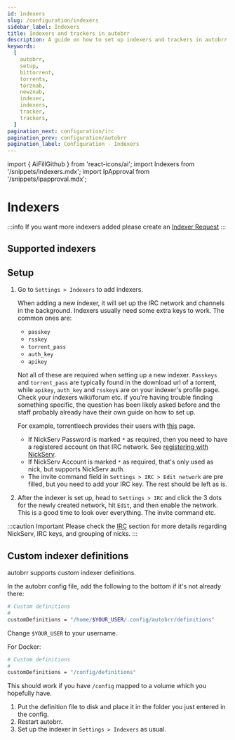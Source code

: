 ```yaml
---
id: indexers
slug: /configuration/indexers
sidebar_label: Indexers
title: Indexers and trackers in autobrr
description: A guide on how to set up indexers and trackers in autobrr.
keywords:
  [
    autobrr,
    setup,
    bittorrent,
    torrents,
    torznab,
    newznab,
    indexer,
    indexers,
    tracker,
    trackers,
  ]
pagination_next: configuration/irc
pagination_prev: configuration/autobrr
pagination_label: Configuration - Indexers
---
```


import { AiFillGithub } from 'react-icons/ai';
import Indexers from '/snippets/indexers.mdx';
import IpApproval from '/snippets/ipapproval.mdx';

# Indexers

:::info
If you want more indexers added please create an [Indexer Request](https://github.com/autobrr/autobrr/issues/new/choose) <AiFillGithub />
:::

## Supported indexers

<Indexers/>

## Setup

1. Go to `Settings > Indexers` to add indexers.

   When adding a new indexer, it will set up the IRC network and channels in the background.
   Indexers usually need some extra keys to work. The common ones are:

   - `passkey`
   - `rsskey`
   - `torrent_pass`
   - `auth_key`
   - `apikey`

   Not all of these are required when setting up a new indexer. `Passkeys` and `torrent_pass` are typically found in the download url of a torrent, while `apikey`, `auth_key` and `rsskey`s are on your indexer's profile page. Check your indexers wiki/forum etc. if you're having trouble finding something specific, the question has been likely asked before and the staff probably already have their own guide on how to set up.

   For example, torrentleech provides their users with [this](http://wiki.torrentleech.org/doku.php/autobrr) page.

   - If NickServ Password is marked `*` as required, then you need to have a registered account on that IRC network. See [registering with NickServ](irc.md#registering-with-nickserv).
   - If NickServ Account is marked `*` as required, that's only used as nick, but supports NickServ auth.
   - The invite command field in `Settings > IRC > Edit network` are pre filled, but you need to add your IRC key. The rest should be left as is.

1. After the indexer is set up, head to `Settings > IRC` and click the 3 dots for the newly created network, hit `Edit`, and then enable the network. This is a good time to look over everything. The invite command etc.

:::caution Important
Please check the [IRC](../configuration/irc.md) section for more details regarding NickServ, IRC keys, and grouping of nicks.
:::

<IpApproval/>

## Custom indexer definitions

autobrr supports custom indexer definitions.

In the autobrr config file, add the following to the bottom if it's not already there:

```bash
# Custom definitions
#
customDefinitions = "/home/$YOUR_USER/.config/autobrr/definitions"
```

Change `$YOUR_USER` to your username.

For Docker:

```bash
# Custom definitions
#
customDefinitions = "/config/definitions"
```

This should work if you have `/config` mapped to a volume which you hopefully have.

1. Put the definition file to disk and place it in the folder you just entered in the config.
2. Restart autobrr.
3. Set up the indexer in `Settings > Indexers` as usual.
